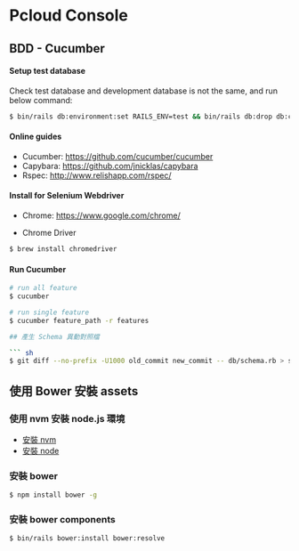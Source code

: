 # Pcloud Console

## BDD - Cucumber

#### Setup test database

Check test database and development database is not the same, and run below command:

``` sh
$ bin/rails db:environment:set RAILS_ENV=test && bin/rails db:drop db:create db:migrate db:seed RAILS_ENV=test
```

#### Online guides

- Cucumber: https://github.com/cucumber/cucumber
- Capybara: https://github.com/jnicklas/capybara
- Rspec: http://www.relishapp.com/rspec/

#### Install for Selenium Webdriver

- Chrome: https://www.google.com/chrome/

- Chrome Driver

``` sh
$ brew install chromedriver
```

#### Run Cucumber

``` sh
# run all feature
$ cucumber

# run single feature
$ cucumber feature_path -r features

## 產生 Schema 異動對照檔

``` sh
$ git diff --no-prefix -U1000 old_commit new_commit -- db/schema.rb > schema.txt
```

## 使用 Bower 安裝 assets

### 使用 nvm 安裝 node.js 環境

- [安裝 nvm](https://github.com/creationix/nvm#install-script)
- [安裝 node](https://github.com/creationix/nvm#usage)

### 安裝 bower

``` sh
$ npm install bower -g
```

### 安裝 bower components

``` sh
$ bin/rails bower:install bower:resolve
```
